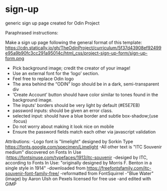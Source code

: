 # sign-up
generic sign up page created for Odin Project

Paraphrased instructions:

Make a sign up page following the general format of this template: 
https://cdn.statically.io/gh/TheOdinProject/curriculum/5f37d43908ef92499e95a9b90fc3cc291a95014c/html_css/project-sign-up-form/sign-up-form.png

- Pick background image; credit the creator of your image!
- Use an external font for the ‘logo’ section. 
- Feel free to replace Odin logo
- The area behind the “ODIN” logo should be in  a dark, semi-transparent div
- ‘Create Account’ button should have color  similar to tones found in the background image.
- The inputs' borders should be very light by default (#E5E7EB)
- password inputs: should be given an error class.
- selected input: should have a blue border and subtle box-shadow;(use :focus)
- Do not worry about making it look nice on mobile
- Ensure the password fields match each other via javascript validation

Attributions:
-Logo font is "limelight" designed by Sorkin Type https://fonts.google.com/specimen/Limelight
-All other text is "ITC Souvenir medium" discovered on Fonts In Use :https://fontsinuse.com/typefaces/1913/itc-souvenir
    -desiged by ITC, according to Fonts In Use: "originally designed by Morris F. Benton in a single style in 1914"
    -downloaded from https://freefontsfamily.com/itc-souvenir-font-family-free/
    -reformatted from FontSquirrel
-"Blue Water" (image) by Aaron Ulsh on Pexels licensed for free use
    -and edited with GIMP

